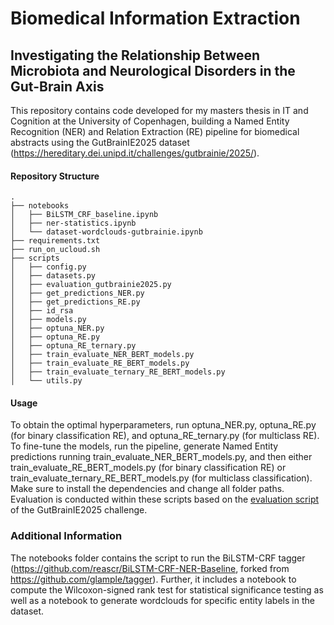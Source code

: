 # Biomedical Information Extraction
## Investigating the Relationship Between Microbiota and Neurological Disorders in the Gut-Brain Axis

This repository contains code developed for my masters thesis in IT and Cognition at the University of Copenhagen, building a Named Entity Recognition (NER) and Relation Extraction (RE) pipeline for biomedical abstracts using the GutBrainIE2025 dataset (https://hereditary.dei.unipd.it/challenges/gutbrainie/2025/). 

#### Repository Structure

```
.
├── notebooks
│   ├── BiLSTM_CRF_baseline.ipynb
│   ├── ner-statistics.ipynb
│   └── dataset-wordclouds-gutbrainie.ipynb
├── requirements.txt
├── run_on_ucloud.sh
├── scripts
│   ├── config.py
│   ├── datasets.py
│   ├── evaluation_gutbrainie2025.py
│   ├── get_predictions_NER.py
│   ├── get_predictions_RE.py
│   ├── id_rsa
│   ├── models.py
│   ├── optuna_NER.py
│   ├── optuna_RE.py
│   ├── optuna_RE_ternary.py
│   ├── train_evaluate_NER_BERT_models.py
│   ├── train_evaluate_RE_BERT_models.py
│   ├── train_evaluate_ternary_RE_BERT_models.py
│   └── utils.py
```

#### Usage 
To obtain the optimal hyperparameters, run optuna_NER.py, optuna_RE.py (for binary classification RE), and optuna_RE_ternary.py (for multiclass RE).
To fine-tune the models, run the pipeline, generate Named Entity predictions running train_evaluate_NER_BERT_models.py, and then either train_evaluate_RE_BERT_models.py (for binary classification RE) or train_evaluate_ternary_RE_BERT_models.py (for multiclass classification). Make sure to install the dependencies and change all folder paths. Evaluation is conducted within these scripts based on the [evaluation script](https://github.com/MMartinelli-hub/GutBrainIE_2025_Baseline/blob/main/Eval/evaluate.py) of the GutBrainIE2025 challenge.

### Additional Information
The notebooks folder contains the script to run the BiLSTM-CRF tagger (https://github.com/reascr/BiLSTM-CRF-NER-Baseline, forked from https://github.com/glample/tagger). Further, it includes a notebook  to compute the Wilcoxon-signed rank test for statistical significance testing as well as a notebook to generate wordclouds for specific entity labels in the dataset.
